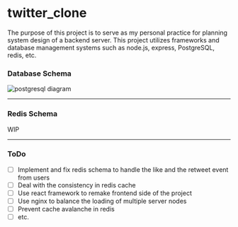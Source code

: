 # twitter_clone
The purpose of this project is to serve as my personal practice for planning system design of a backend server. This project utilizes frameworks and database management systems such as node.js, express, PostgreSQL, redis, etc.
### Database Schema
![postgresql diagram](https://github.com/Libright1558/twitter_clone/assets/19789411/55d8234a-ad3d-4040-84d0-67b40d7fe719)


---
### Redis Schema
WIP

---
### ToDo
- [ ] Implement and fix redis schema to handle the like and the retweet event from users
- [ ] Deal with the consistency in redis cache
- [ ] Use react framework to remake frontend side of the project
- [ ] Use nginx to balance the loading of multiple server nodes
- [ ] Prevent cache avalanche in redis
- [ ] etc.
